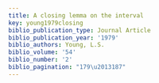 ```yaml
---
title: A closing lemma on the interval
key: young1979closing
biblio_publication_type: Journal Article
biblio_publication_year: '1979'
biblio_authors: Young, L.S.
biblio_volume: '54'
biblio_number: '2'
biblio_pagination: "179\u2013187"
---
```


